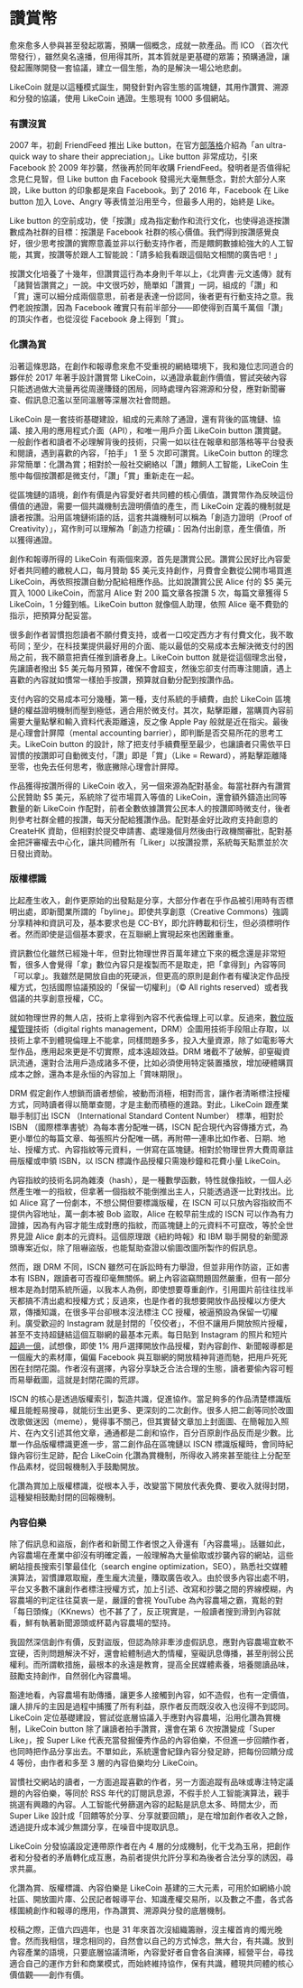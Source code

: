 # 讚賞幣

愈來愈多人參與甚至發起眾籌，預購一個概念，成就一款產品。而 ICO （首次代幣發行），雖然臭名遠播，但用得其所，其本質就是更基礎的眾籌；預購通證，讓發起團隊開發一套協議，建立一個生態，為的是解決一場公地悲劇。

LikeCoin 就是以這種模式誕生，開發針對內容生態的區塊鏈，其用作讚賞、溯源和分發的協議，使用 LikeCoin 通證。生態現有 1000 多個網站。

### 有讚沒賞 

2007 年，初創 FriendFeed 推出 Like button，在官方[部落格](http://blog.friendfeed.com/2007/10/i-like-it-i-like-it.html)介紹為「an ultra-quick way to share their appreciation」。Like button 非常成功，引來 Facebook 於 2009 年抄襲，然後再於同年收購 FriendFeed。發明者是否值得紀念見仁見智，但 Like button 由 Facebook 發揚光大毫無懸念，對於大部分人來說，Like button 的印象都是來自 Facebook。到了 2016 年，Facebook 在 Like button 加入 Love、Angry 等表情並沿用至今，但最多人用的，始終是 Like。

Like button 的空前成功，使「按讚」成為指定動作和流行文化，也使得追逐按讚數成為社群的目標：按讚是 Facebook 社群的核心價值。我們得到按讚感覺良好，很少思考按讚的實際意義並非以行動支持作者，而是餵飼數據給強大的人工智能，其實，按讚等於跟人工智能說：「請多給我看跟這個貼文相關的廣告吧！」

按讚文化培養了十幾年，但讚賞這行為本身則千年以上，《北齊書·元文遙傳》就有「諸賢皆讚賞之」一說。中文很巧妙，簡單如「讚賞」一詞，組成的「讚」和「賞」還可以細分成兩個意思，前者是表達一份認同，後者更有行動支持之意。我們老說按讚，因為 Facebook 確實只有前半部分——即使得到百萬千萬個「讚」的頂尖作者，也從沒從 Facebook 身上得到「賞」。

### 化讚為賞

沿著這條思路，在創作和報導愈來愈不受重視的網絡環境下，我和幾位志同道合的夥伴於 2017 年著手設計讚賞幣 LikeCoin，以通證承載創作價值，嘗試突破內容只能透過做大流量再從周邊賺錢的困局，同時處理內容溯源和分發，應對新聞審查、假訊息氾濫以至同溫層等深層次社會問題。

‌LikeCoin 是一套技術基礎建設，組成的元素除了通證，還有背後的區塊鏈、協議、接入用的應用程式介面（API），和唯一用戶介面 LikeCoin button 讚賞鍵。一般創作者和讀者不必理解背後的技術，只需一如以往在報章和部落格等平台發表和閱讀，遇到喜歡的內容，「拍手」 1 至 5 次即可讚賞。LikeCoin button 的理念非常簡單：化讚為賞；相對於一般社交網絡以「讚」餵飼人工智能，LikeCoin 生態中每個按讚都是微支付，「讚」「賞」重新走在一起。

從區塊鏈的語境，創作有價是內容愛好者共同體的核心價值，讚賞幣作為反映這份價值的通證，需要一個共識機制去證明價值的產生，而 LikeCoin 定義的機制就是讀者按讚。沿用區塊鏈術語的話，這套共識機制可以稱為「創造力證明（Proof of Creativity）」，寫作則可以理解為「創造力挖礦」：因為付出創意，產生價值，所以獲得通證。

創作和報導所得的 LikeCoin 有兩個來源，首先是讚賞公民。讚賞公民好比內容愛好者共同體的繳稅人口，每月贊助 $5 美元支持創作，月費會全數從公開市場買進 LikeCoin，再依照按讚自動分配給相應作品。比如說讚賞公民 Alice 付的 $5 美元買入 1000 LikeCoin，而當月 Alice 對 200 篇文章各按讚 5 次，每篇文章獲得 5 LikeCoin，1 分鐘到帳。LikeCoin button 就像個人助理，依照 Alice 毫不費勁的指示，把預算分配妥當。

很多創作者習慣抱怨讀者不願付費支持，或者一口咬定西方才有付費文化，我不敢苟同；至少，在科技業提供最好用的介面、能以最低的交易成本去解決微支付的困局之前，我不願意把責任推到讀者身上。LikeCoin button 就是從這個理念出發，先讓讀者撥出 $5 美元每月預算，確保不會超支，然後忘卻支付而專注閱讀，遇上喜歡的內容就如慣常一樣拍手按讚，預算就自動分配到按讚作品。

支付內容的交易成本可分幾種，第一種，支付系統的手續費，由於 LikeCoin 區塊鏈的權益證明機制而壓到極低，適合用於微支付。其次，點擊距離，當購買內容前需要大量點擊和輸入資料代表距離遠，反之像 Apple Pay 般就是近在指尖。最後是心理會計屏障（mental accounting barrier），即判斷是否交易所花的思考工夫。LikeCoin button 的設計，除了把支付手續費壓至最少，也讓讀者只需依平日習慣的按讚即可自動微支付，「讚」即是「賞」（Like = Reward），將點擊距離降至零，也免去任何思考，徹底撇除心理會計屏障。

作品獲得按讚所得的 LikeCoin 收入，另一個來源為配對基金。每當社群內有讚賞公民贊助 $5 美元，系統除了從市場買入等值的 LikeCoin，還會額外鑄造出同等數量的新 LikeCoin 作配對，前者全數依據讚賞公民本人的按讚即時微支付，後者則參考社群全體的按讚，每天分配給獲讚作品。配對基金好比政府支持創意的 CreateHK 資助，但相對於提交申請書、處理幾個月然後由行政機關審批，配對基金把評審權去中心化，讓共同體所有「Liker」以按讚投票，系統每天點票並於次日發出資助。

### 版權標識

比起產生收入，創作更原始的出發點是分享，大部分作者在乎作品被引用時有否標明出處，即新聞業所謂的「byline」。即使共享創意（Creative Commons）強調分享精神和資訊可及，基本要求也是 CC-BY，即允許轉載和衍生，但必須標明作者。然而即使是這個基本要求，在互聯網上實現起來也困難重重。

資訊數位化雖然已經幾十年，但對比物理世界百萬年建立下來的概念還是非常短暫，很多人會覺得「拿」數位內容只是複製而不是取走，把「拿得到」內容等同「可以拿」。我雖然是開放自由的死硬派，但更高的原則是創作者有權決定作品授權方式，包括國際協議預設的「保留一切權利」（© All rights reserved）或者我倡議的共享創意授權，CC。

就如物理世界的無人店，技術上拿得到內容不代表倫理上可以拿。反過來，[數位版權管理](https://zh.wikipedia.org/zh-tw/%E6%95%B0%E5%AD%97%E7%89%88%E6%9D%83%E7%AE%A1%E7%90%86)技術（digital rights management，DRM）企圖用技術手段阻止存取，以技術上拿不到體現倫理上不能拿，同樣問題多多，投入大量資源，除了如電影等大型作品，應用起來更是不切實際，成本遠超效益。DRM 堵截不了破解，卻窒礙資訊流通，還對合法用戶造成諸多不便，比如必須使用特定裝置播放，增加硬體購買成本之餘，還為本是永恒的內容加上「賞味期限」。

DRM 假定創作人想鎖而讀者想偷，被動而消極，相對而言，讓作者清晰標注授權方式，同時讀者得以簡單查閱，才是主動而積極的進路。對此，LikeCoin 跟產業聯手制訂出 ISCN （International Standard Content Number） 標準，相對於 ISBN （國際標準書號）為每本書分配唯一碼，ISCN 配合現代內容傳播方式，為更小單位的每篇文章、每張照片分配唯一碼，再附帶一連串比如作者、日期、地址、授權方式、內容指紋等元資料，一併寫在區塊鏈。相對於物理世界大費周章註冊版權或申領 ISBN，以 ISCN 標識作品授權只需幾秒鐘和花費小量 LikeCoin。

內容指紋的技術名詞為雜湊（hash），是一種數學函數，特性就像指紋，一個人必然產生唯一的指紋，但拿著一個指紋不能倒推出主人，只能透過逐一比對找出。比如 Alice 寫了一份劇本，不想公開但要標識版權，在 ISCN 可以只放內容指紋而不提供內容地址，萬一劇本被 Bob 盜取，Alice 在較早前生成的 ISCN 可以作為有力證據，因為有內容才能生成對應的指紋，而區塊鏈上的元資料不可竄改，等於全世界見證 Alice 劇本的元資料。這個原理跟《紐約時報》和 IBM 聯手開發的新聞源頭專案近似，除了阻嚇盜版，也能幫助查證以偷圖改圖所製作的假訊息。

‌然而，跟 DRM 不同，ISCN 雖然可在訴訟時有力舉證，但並非用作防盜，正如書本有 ISBN，跟讀者可否複印毫無關係。網上內容盜竊問題固然嚴重，但有一部分根本是為封閉系統所逼，以我本人為例，即使想要尊重創作，引用圖片前往往找半天都搞不清出處和授權方式；反過來，也是作者的我想要開放作品授權以方便大眾，傳播知識，在很多平台卻根本沒法標注 CC 授權，被逼預設為保留一切權利。廣受歡迎的 Instagram 就是封閉的「佼佼者」，不但不讓用戶開放照片授權，甚至不支持超鏈結這個互聯網的最基本元素。每日貼到 Instagram 的照片和短片[超過一億](https://www.omnicoreagency.com/instagram-statistics/)，試想像，即使 1% 用戶選擇開放作品授權，對內容創作、新聞報導都是一個龐大的素材庫，偏偏 Facebook 與互聯網的開放精神背道而馳，把用戶死死困在封閉花園。作者沒有選擇，內容分享缺乏合法合理的生態，讀者要偷內容可輕而易舉截圖，這就是封閉花園的荒謬。

ISCN 的核心是透過版權索引，製造共識，促進協作。當足夠多的作品清楚標識版權且能輕易搜尋，就能衍生出更多、更深刻的二次創作。很多人把二創等同於改圖改歌做迷因（meme），覺得事不關己，但其實替文章加上封面圖、在簡報加入照片、在內文引述其他文章，通通都是二創和協作，百分百原創作品反而是少數。比單一作品版權標識更進一步，當二創作品在區塊鏈以 ISCN 標識版權時，會同時紀錄內容衍生足跡，配合 LikeCoin 化讚為賞機制，所得收入將來甚至能往上分配至作品素材，從回報機制入手鼓勵開放。

化讚為賞加上版權標識，從根本入手，改變當下開放代表免費、要收入就得封閉，這種變相鼓勵封閉的回報機制。

### 內容伯樂

除了假訊息和盜版，創作者和新聞工作者恨之入骨還有「內容農場」。話雖如此，內容農場在產業中卻沒有明確定義，一般理解為大量偷取或抄襲內容的網站，這些網站擅長搜索引擎最佳化（search engine optimization，SEO），熟悉社交媒體演算法，習慣譁眾取寵，產生龐大流量，賺取廣告收入。由於很多內容出處不明，平台又多數不讓創作者標注授權方式，加上引述、改寫和抄襲之間的界線模糊，內容農場的判定往往莫衷一是，嚴謹的會視 YouTube 為內容農場之霸，寬鬆的對「每日頭條」（KKnews）也不甚了了，反正現實是，一般讀者搜到滑到內容就看，鮮有執著新聞源頭或杯葛內容農場的堅持。

我固然深信創作有價，反對盜版，但認為除非牽涉虛假訊息，應對內容農場宜軟不宜硬，否則問題解決不好，還會給體制過大酌情權，窒礙訊息傳播，甚至削弱公民權利。而所謂軟措施，最根本的永遠是教育，提高全民媒體素養，培養閱讀品味，鼓勵支持創作，自然弱化內容農場。

豁達地看，內容農場有助傳播，讓更多人接觸到內容，如不造假，也有一定價值，讓人排斥的主因是過程中捕獲了所有利益，原作者反而既沒收入也沒得不到認同。LikeCoin 定位基礎建設，嘗試從底層協議入手應對內容農場，沿用化讚為賞機制，LikeCoin button 除了讓讀者拍手讚賞，還會在第 6 次按讚變成「Super Like」，按 Super Like 代表充當發掘優秀作品的內容伯樂，不但進一步回饋作者，也同時把作品分享出去。不單如此，系統還會紀錄內容分發足跡，把每份回饋分成 4 等份，由作者和多至 3 層的內容伯樂均分 LikeCoin。

習慣社交網站的讀者，一方面追蹤喜歡的作者，另一方面追蹤有品味或專注特定議題的內容伯樂，等同於 RSS 年代的訂閱訊息源，不假手於人工智能演算法，親手挑選有興趣的內容。人工智能代勞篩選內容的起點是訊息太多、時間太少，而 Super Like 設計成「回饋等於分享、分享就要回饋」，是在增加創作者收入之餘，透過提升成本減少無謂分享，在噪音中提取訊息。

LikeCoin 分發協議設定連帶原作者在內 4 層的分成機制，化干戈為玉帛，把創作者和分發者的矛盾轉化成互惠，為前者提供允許分享和為後者合法分享的誘因，尋求共贏。

化讚為賞、版權標識、內容伯樂是 LikeCoin 基建的三大元素，可用於如網絡小說社區、開放圖片庫、公民記者報導平台、知識產權交易所，以及數之不盡，各式各樣圍繞創作和報導的應用，作為讚賞、溯源與分發的底層機制。

校稿之際，正值六四週年，也是 31 年來首次沒組織籌辦，沒主權首肯的燭光晚會。然而我相信，理念相同的，自然會以自己的方式悼念，無大台，有共識。放到內容產業的語境，只要底層協議清晰，內容愛好者自會各自演繹，經營平台，尋找適合自己的運作方針和商業模式，而始終維持協作，保有共識，體現共同體的核心價值觀——創作有價。

